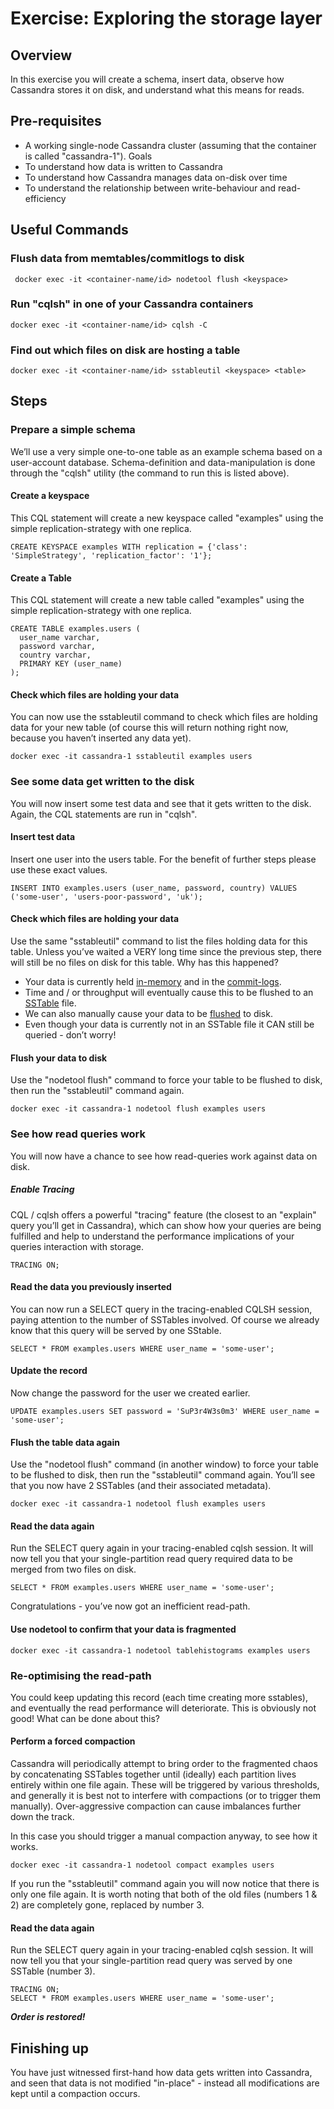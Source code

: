 ﻿Exercise: Exploring the storage layer
=====================================


Overview
--------
In this exercise you will create a schema, insert data, observe how Cassandra stores it on disk, and understand what this means for reads.


Pre-requisites
--------------
* A working single-node Cassandra cluster (assuming that the container is called "cassandra-1").
Goals
* To understand how data is written to Cassandra
* To understand how Cassandra manages data on-disk over time
* To understand the relationship between write-behaviour and read-efficiency


Useful Commands
---------------
### Flush data from memtables/commitlogs to disk

``` docker exec -it <container-name/id> nodetool flush <keyspace>```

### Run "cqlsh" in one of your Cassandra containers

```docker exec -it <container-name/id> cqlsh -C```

### Find out which files on disk are hosting a table

```docker exec -it <container-name/id> sstableutil <keyspace> <table>```


Steps
-----


### Prepare a simple schema
We’ll use a very simple one-to-one table as an example schema based on a user-account database. Schema-definition and data-manipulation is done through the "cqlsh" utility (the command to run this is listed above).


#### Create a keyspace
This CQL statement will create a new keyspace called "examples" using the simple replication-strategy with one replica.

```CREATE KEYSPACE examples WITH replication = {'class': 'SimpleStrategy', 'replication_factor': '1'};```


#### Create a Table
This CQL statement will create a new table called "examples" using the simple replication-strategy with one replica.

```
CREATE TABLE examples.users (
  user_name varchar,
  password varchar,
  country varchar,
  PRIMARY KEY (user_name)
);
```


#### Check which files are holding your data
You can now use the sstableutil command to check which files are holding data for your new table (of course this will return nothing right now, because you haven’t inserted any data yet).

```docker exec -it cassandra-1 sstableutil examples users```


### See some data get written to the disk
You will now insert some test data and see that it gets written to the disk. Again, the CQL statements are run in "cqlsh".


#### Insert test data
Insert one user into the users table. For the benefit of further steps please use these exact values.

```INSERT INTO examples.users (user_name, password, country) VALUES ('some-user', 'users-poor-password', 'uk');```


#### Check which files are holding your data
Use the same "sstableutil" command to list the files holding data for this table. Unless you’ve waited a VERY long time since the previous step, there will still be no files on disk for this table. Why has this happened?
* Your data is currently held [in-memory](https://wiki.apache.org/cassandra/MemtableSSTable) and in the [commit-logs](http://wiki.apache.org/cassandra/Durability).
* Time and / or throughput will eventually cause this to be flushed to an [SSTable](http://wiki.apache.org/cassandra/ArchitectureSSTable) file.
* We can also manually cause your data to be [flushed](https://docs.datastax.com/en/cassandra/2.1/cassandra/tools/toolsFlush.html) to disk.
* Even though your data is currently not in an SSTable file it CAN still be queried - don’t worry!


#### Flush your data to disk
Use the "nodetool flush" command to force your table to be flushed to disk, then run the "sstableutil" command again.

```docker exec -it cassandra-1 nodetool flush examples users```


### See how read queries work
You will now have a chance to see how read-queries work against data on disk.


##### Enable Tracing
CQL / cqlsh offers a powerful "tracing" feature (the closest to an "explain" query you’ll get in Cassandra), which can show how your queries are being fulfilled and help to understand the performance implications of your queries interaction with storage.

```TRACING ON;```


#### Read the data you previously inserted
You can now run a SELECT query in the tracing-enabled CQLSH session, paying attention to the number of SSTables involved. Of course we already know that this query will be served by one SStable.

```SELECT * FROM examples.users WHERE user_name = 'some-user';```


#### Update the record
Now change the password for the user we created earlier.

```UPDATE examples.users SET password = 'SuP3r4W3s0m3' WHERE user_name = 'some-user';```


#### Flush the table data again
Use the "nodetool flush" command (in another window) to force your table to be flushed to disk, then run the "sstableutil" command again. You’ll see that you now have 2 SSTables (and their associated metadata).

```docker exec -it cassandra-1 nodetool flush examples users```


#### Read the data again
Run the SELECT query again in your tracing-enabled cqlsh session. It will now tell you that your single-partition read query required data to be merged from two files on disk. 

```SELECT * FROM examples.users WHERE user_name = 'some-user';```

Congratulations - you’ve now got an inefficient read-path.


#### Use nodetool to confirm that your data is fragmented

```docker exec -it cassandra-1 nodetool tablehistograms examples users```


### Re-optimising the read-path
You could keep updating this record (each time creating more sstables), and eventually the read performance will deteriorate. This is obviously not good! What can be done about this?


#### Perform a forced compaction
Cassandra will periodically attempt to bring order to the fragmented chaos by concatenating SSTables together until (ideally) each partition lives entirely within one file again. These will be triggered by various thresholds, and generally it is best not to interfere with compactions (or to trigger them manually). Over-aggressive compaction can cause imbalances further down the track.

In this case you should trigger a manual compaction anyway, to see how it works.

```docker exec -it cassandra-1 nodetool compact examples users```

If you run the "sstableutil" command again you will now notice that there is only one file again. It is worth noting that both of the old files (numbers 1 & 2) are completely gone, replaced by number 3.


#### Read the data again
Run the SELECT query again in your tracing-enabled cqlsh session. It will now tell you that your single-partition read query was served by one SSTable (number 3).

```
TRACING ON;
SELECT * FROM examples.users WHERE user_name = 'some-user';
```

___Order is restored!___


Finishing up
------------
You have just witnessed first-hand how data gets written into Cassandra, and seen that data is not modified "in-place" - instead all modifications are kept until a compaction occurs.
